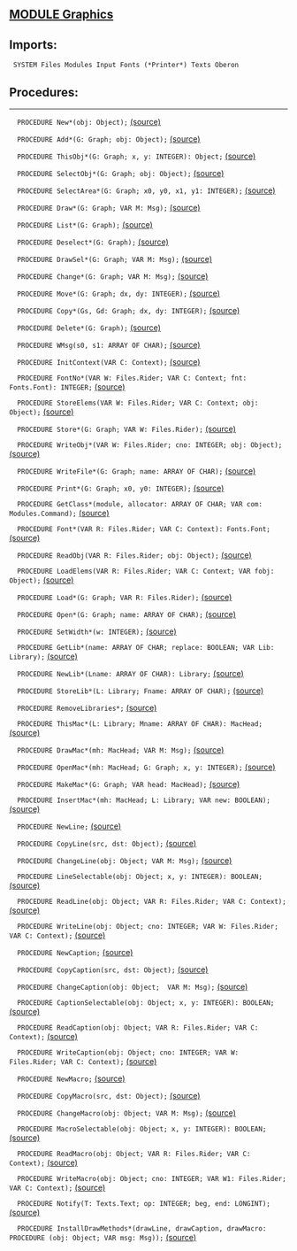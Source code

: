 
## [MODULE Graphics](https://github.com/io-core/Draw/blob/main/Graphics.Mod)

  ## Imports:
` SYSTEM Files Modules Input Fonts (*Printer*) Texts Oberon`

## Procedures:
---

`  PROCEDURE New*(obj: Object);` [(source)](https://github.com/io-core/Draw/blob/main/Graphics.Mod#L96)


`  PROCEDURE Add*(G: Graph; obj: Object);` [(source)](https://github.com/io-core/Draw/blob/main/Graphics.Mod#L100)


`  PROCEDURE ThisObj*(G: Graph; x, y: INTEGER): Object;` [(source)](https://github.com/io-core/Draw/blob/main/Graphics.Mod#L105)


`  PROCEDURE SelectObj*(G: Graph; obj: Object);` [(source)](https://github.com/io-core/Draw/blob/main/Graphics.Mod#L112)


`  PROCEDURE SelectArea*(G: Graph; x0, y0, x1, y1: INTEGER);` [(source)](https://github.com/io-core/Draw/blob/main/Graphics.Mod#L117)


`  PROCEDURE Draw*(G: Graph; VAR M: Msg);` [(source)](https://github.com/io-core/Draw/blob/main/Graphics.Mod#L131)


`  PROCEDURE List*(G: Graph);` [(source)](https://github.com/io-core/Draw/blob/main/Graphics.Mod#L137)


`  PROCEDURE Deselect*(G: Graph);` [(source)](https://github.com/io-core/Draw/blob/main/Graphics.Mod#L151)


`  PROCEDURE DrawSel*(G: Graph; VAR M: Msg);` [(source)](https://github.com/io-core/Draw/blob/main/Graphics.Mod#L157)


`  PROCEDURE Change*(G: Graph; VAR M: Msg);` [(source)](https://github.com/io-core/Draw/blob/main/Graphics.Mod#L166)


`  PROCEDURE Move*(G: Graph; dx, dy: INTEGER);` [(source)](https://github.com/io-core/Draw/blob/main/Graphics.Mod#L175)


`  PROCEDURE Copy*(Gs, Gd: Graph; dx, dy: INTEGER);` [(source)](https://github.com/io-core/Draw/blob/main/Graphics.Mod#L216)


`  PROCEDURE Delete*(G: Graph);` [(source)](https://github.com/io-core/Draw/blob/main/Graphics.Mod#L229)


`  PROCEDURE WMsg(s0, s1: ARRAY OF CHAR);` [(source)](https://github.com/io-core/Draw/blob/main/Graphics.Mod#L245)


`  PROCEDURE InitContext(VAR C: Context);` [(source)](https://github.com/io-core/Draw/blob/main/Graphics.Mod#L250)


`  PROCEDURE FontNo*(VAR W: Files.Rider; VAR C: Context; fnt: Fonts.Font): INTEGER;` [(source)](https://github.com/io-core/Draw/blob/main/Graphics.Mod#L255)


`  PROCEDURE StoreElems(VAR W: Files.Rider; VAR C: Context; obj: Object);` [(source)](https://github.com/io-core/Draw/blob/main/Graphics.Mod#L266)


`  PROCEDURE Store*(G: Graph; VAR W: Files.Rider);` [(source)](https://github.com/io-core/Draw/blob/main/Graphics.Mod#L282)


`  PROCEDURE WriteObj*(VAR W: Files.Rider; cno: INTEGER; obj: Object);` [(source)](https://github.com/io-core/Draw/blob/main/Graphics.Mod#L287)


`  PROCEDURE WriteFile*(G: Graph; name: ARRAY OF CHAR);` [(source)](https://github.com/io-core/Draw/blob/main/Graphics.Mod#L292)


`  PROCEDURE Print*(G: Graph; x0, y0: INTEGER);` [(source)](https://github.com/io-core/Draw/blob/main/Graphics.Mod#L298)


`  PROCEDURE GetClass*(module, allocator: ARRAY OF CHAR; VAR com: Modules.Command);` [(source)](https://github.com/io-core/Draw/blob/main/Graphics.Mod#L306)


`  PROCEDURE Font*(VAR R: Files.Rider; VAR C: Context): Fonts.Font;` [(source)](https://github.com/io-core/Draw/blob/main/Graphics.Mod#L316)


`  PROCEDURE ReadObj(VAR R: Files.Rider; obj: Object);` [(source)](https://github.com/io-core/Draw/blob/main/Graphics.Mod#L321)


`  PROCEDURE LoadElems(VAR R: Files.Rider; VAR C: Context; VAR fobj: Object);` [(source)](https://github.com/io-core/Draw/blob/main/Graphics.Mod#L328)


`  PROCEDURE Load*(G: Graph; VAR R: Files.Rider);` [(source)](https://github.com/io-core/Draw/blob/main/Graphics.Mod#L353)


`  PROCEDURE Open*(G: Graph; name: ARRAY OF CHAR);` [(source)](https://github.com/io-core/Draw/blob/main/Graphics.Mod#L358)


`  PROCEDURE SetWidth*(w: INTEGER);` [(source)](https://github.com/io-core/Draw/blob/main/Graphics.Mod#L369)


`  PROCEDURE GetLib*(name: ARRAY OF CHAR; replace: BOOLEAN; VAR Lib: Library);` [(source)](https://github.com/io-core/Draw/blob/main/Graphics.Mod#L375)


`  PROCEDURE NewLib*(Lname: ARRAY OF CHAR): Library;` [(source)](https://github.com/io-core/Draw/blob/main/Graphics.Mod#L407)


`  PROCEDURE StoreLib*(L: Library; Fname: ARRAY OF CHAR);` [(source)](https://github.com/io-core/Draw/blob/main/Graphics.Mod#L413)


`  PROCEDURE RemoveLibraries*;` [(source)](https://github.com/io-core/Draw/blob/main/Graphics.Mod#L436)


`  PROCEDURE ThisMac*(L: Library; Mname: ARRAY OF CHAR): MacHead;` [(source)](https://github.com/io-core/Draw/blob/main/Graphics.Mod#L440)


`  PROCEDURE DrawMac*(mh: MacHead; VAR M: Msg);` [(source)](https://github.com/io-core/Draw/blob/main/Graphics.Mod#L447)


`  PROCEDURE OpenMac*(mh: MacHead; G: Graph; x, y: INTEGER);` [(source)](https://github.com/io-core/Draw/blob/main/Graphics.Mod#L455)


`  PROCEDURE MakeMac*(G: Graph; VAR head: MacHead);` [(source)](https://github.com/io-core/Draw/blob/main/Graphics.Mod#L465)


`  PROCEDURE InsertMac*(mh: MacHead; L: Library; VAR new: BOOLEAN);` [(source)](https://github.com/io-core/Draw/blob/main/Graphics.Mod#L488)


`  PROCEDURE NewLine;` [(source)](https://github.com/io-core/Draw/blob/main/Graphics.Mod#L501)


`  PROCEDURE CopyLine(src, dst: Object);` [(source)](https://github.com/io-core/Draw/blob/main/Graphics.Mod#L506)


`  PROCEDURE ChangeLine(obj: Object; VAR M: Msg);` [(source)](https://github.com/io-core/Draw/blob/main/Graphics.Mod#L510)


`  PROCEDURE LineSelectable(obj: Object; x, y: INTEGER): BOOLEAN;` [(source)](https://github.com/io-core/Draw/blob/main/Graphics.Mod#L522)


`  PROCEDURE ReadLine(obj: Object; VAR R: Files.Rider; VAR C: Context);` [(source)](https://github.com/io-core/Draw/blob/main/Graphics.Mod#L527)


`  PROCEDURE WriteLine(obj: Object; cno: INTEGER; VAR W: Files.Rider; VAR C: Context);` [(source)](https://github.com/io-core/Draw/blob/main/Graphics.Mod#L531)


`  PROCEDURE NewCaption;` [(source)](https://github.com/io-core/Draw/blob/main/Graphics.Mod#L544)


`  PROCEDURE CopyCaption(src, dst: Object);` [(source)](https://github.com/io-core/Draw/blob/main/Graphics.Mod#L549)


`  PROCEDURE ChangeCaption(obj: Object;  VAR M: Msg);` [(source)](https://github.com/io-core/Draw/blob/main/Graphics.Mod#L560)


`  PROCEDURE CaptionSelectable(obj: Object; x, y: INTEGER): BOOLEAN;` [(source)](https://github.com/io-core/Draw/blob/main/Graphics.Mod#L579)


`  PROCEDURE ReadCaption(obj: Object; VAR R: Files.Rider; VAR C: Context);` [(source)](https://github.com/io-core/Draw/blob/main/Graphics.Mod#L584)


`  PROCEDURE WriteCaption(obj: Object; cno: INTEGER; VAR W: Files.Rider; VAR C: Context);` [(source)](https://github.com/io-core/Draw/blob/main/Graphics.Mod#L592)


`  PROCEDURE NewMacro;` [(source)](https://github.com/io-core/Draw/blob/main/Graphics.Mod#L622)


`  PROCEDURE CopyMacro(src, dst: Object);` [(source)](https://github.com/io-core/Draw/blob/main/Graphics.Mod#L627)


`  PROCEDURE ChangeMacro(obj: Object; VAR M: Msg);` [(source)](https://github.com/io-core/Draw/blob/main/Graphics.Mod#L632)


`  PROCEDURE MacroSelectable(obj: Object; x, y: INTEGER): BOOLEAN;` [(source)](https://github.com/io-core/Draw/blob/main/Graphics.Mod#L637)


`  PROCEDURE ReadMacro(obj: Object; VAR R: Files.Rider; VAR C: Context);` [(source)](https://github.com/io-core/Draw/blob/main/Graphics.Mod#L642)


`  PROCEDURE WriteMacro(obj: Object; cno: INTEGER; VAR W1: Files.Rider; VAR C: Context);` [(source)](https://github.com/io-core/Draw/blob/main/Graphics.Mod#L648)


`  PROCEDURE Notify(T: Texts.Text; op: INTEGER; beg, end: LONGINT);` [(source)](https://github.com/io-core/Draw/blob/main/Graphics.Mod#L667)


`  PROCEDURE InstallDrawMethods*(drawLine, drawCaption, drawMacro: PROCEDURE (obj: Object; VAR msg: Msg));` [(source)](https://github.com/io-core/Draw/blob/main/Graphics.Mod#L671)

